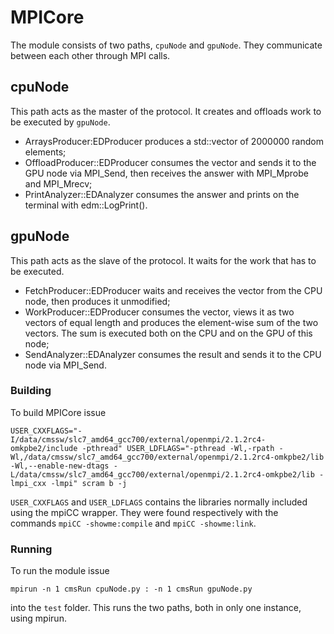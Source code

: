 # MPICore

The module consists of two paths, `cpuNode` and `gpuNode`.
They communicate between each other through MPI calls.

## cpuNode

This path acts as the master of the protocol. It creates and offloads
work to be executed by `gpuNode`.
  - ArraysProducer:EDProducer produces a std::vector<double> of 2000000
    random elements;
  - OffloadProducer::EDProducer consumes the vector and sends it to
    the GPU node via MPI_Send, then receives the answer with MPI_Mprobe
    and MPI_Mrecv;
  - PrintAnalyzer::EDAnalyzer consumes the answer and prints on the
    terminal with edm::LogPrint().

## gpuNode

This path acts as the slave of the protocol. It waits for the work that
has to be executed.
  - FetchProducer::EDProducer waits and receives the vector from the CPU
    node, then produces it unmodified;
  - WorkProducer::EDProducer consumes the vector, views it as two vectors
    of equal length and produces the element-wise sum of the two vectors.
    The sum is executed both on the CPU and on the GPU of this node;
  - SendAnalyzer::EDAnalyzer consumes the result and sends it to the CPU
    node via MPI_Send.

### Building

To build MPICore issue

```
USER_CXXFLAGS="-I/data/cmssw/slc7_amd64_gcc700/external/openmpi/2.1.2rc4-omkpbe2/include -pthread" USER_LDFLAGS="-pthread -Wl,-rpath -Wl,/data/cmssw/slc7_amd64_gcc700/external/openmpi/2.1.2rc4-omkpbe2/lib -Wl,--enable-new-dtags -L/data/cmssw/slc7_amd64_gcc700/external/openmpi/2.1.2rc4-omkpbe2/lib -lmpi_cxx -lmpi" scram b -j
```

`USER_CXXFLAGS` and `USER_LDFLAGS` contains the libraries normally included
using the mpiCC wrapper. They were found respectively with the commands
`mpiCC -showme:compile` and `mpiCC -showme:link`.

### Running

To run the module issue

```
mpirun -n 1 cmsRun cpuNode.py : -n 1 cmsRun gpuNode.py
```

into the `test` folder. This runs the two paths, both in only one instance,
using mpirun.
